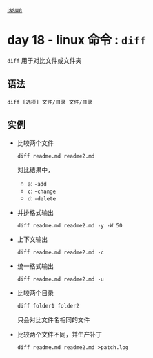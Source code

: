 [issue](https://github.com/hoperyy/blog/issues/41)

# day 18 - linux 命令 : `diff`

`diff` 用于对比文件或文件夹

## 语法

```
diff [选项] 文件/目录 文件/目录
```
        
## 实例
    
+   比较两个文件

    ```
    diff readme.md readme2.md
    ```
    
    对比结果中，
    
    +   `a`: `-add`
    +   `c`: `-change`
    +   `d`: `-delete`

+   并排格式输出

    ```
    diff readme.md readme2.md -y -W 50
    ```
    
+   上下文输出

    ```
    diff readme.md readme2.md -c
    ```
    
+   统一格式输出

    ```
    diff readme.md readme2.md -u
    ```
    
+   比较两个目录

    ```
    diff folder1 folder2
    ```
    
    只会对比文件名相同的文件
    
+   比较两个文件不同，并生产补丁

    ```
    diff readme.md readme2.md >patch.log
    ```